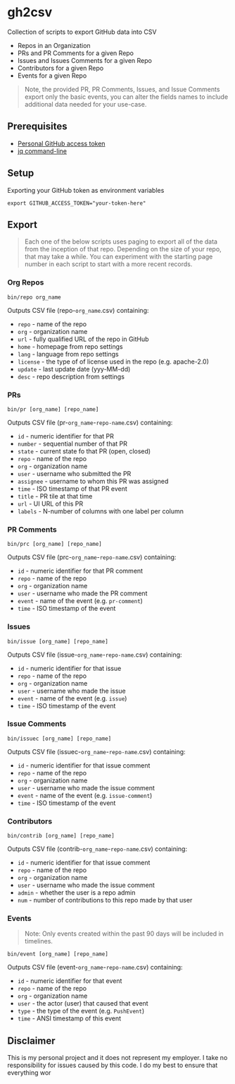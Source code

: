 # gh2csv

Collection of scripts to export GitHub data into CSV

* Repos in an Organization
* PRs and PR Comments for a given Repo
* Issues and Issues Comments for a given Repo
* Contributors for a given Repo 
* Events for a given Repo 

> Note, the provided PR, PR Comments, Issues, and Issue Comments export only the basic events, you can alter the fields names to include additional data needed for your use-case. 

## Prerequisites 

* [Personal GitHub access token](https://github.com/settings/tokens) 
* [jq command-line](https://stedolan.github.io/jq/)

## Setup

Exporting your GitHub token as environment variables

```shell
export GITHUB_ACCESS_TOKEN="your-token-here"
```

## Export

> Each one of the below scripts uses paging to export all of the data from the inception of that repo. Depending on the size of your repo, that may take a while. You can experiment with the starting page number in each script to start with a more recent records. 

### Org Repos 

```shell
bin/repo org_name
```

Outputs CSV file (repo-`org_name`.csv) containing: 

* `repo` - name of the repo 
* `org` - organization name
* `url` - fully qualified URL of the repo in GitHub
* `home` - homepage from repo settings
* `lang` - language from repo settings 
* `license` - the type of of license used in the repo (e.g. apache-2.0)
* `update` - last update date (yyy-MM-dd)
* `desc` - repo description from settings 

### PRs

```shell
bin/pr [org_name] [repo_name]
```

Outputs CSV file (pr-`org_name`-`repo-name`.csv) containing: 

* `id` - numeric identifier for that PR
* `number` - sequential number of that PR
* `state` - current state fo that PR (open, closed)
* `repo` - name of the repo 
* `org` - organization name
* `user` - username who submitted the PR
* `assignee` - username to whom this PR was assigned 
* `time` - ISO timestamp of that PR event
* `title` - PR tile at that time 
* `url` - UI URL of this PR
* `labels` - N-number of columns with one label per column 

### PR Comments 

```shell
bin/prc [org_name] [repo_name]
```

Outputs CSV file (prc-`org_name`-`repo-name`.csv) containing: 

* `id` - numeric identifier for that PR comment
* `repo` - name of the repo 
* `org` - organization name
* `user` - username who made the PR comment
* `event` - name of the event (e.g. `pr-comment`)
* `time` - ISO timestamp of the event

### Issues 

```shell
bin/issue [org_name] [repo_name]
```

Outputs CSV file (issue-`org_name`-`repo-name`.csv) containing: 

* `id` - numeric identifier for that issue
* `repo` - name of the repo 
* `org` - organization name
* `user` - username who made the issue
* `event` - name of the event (e.g. `issue`)
* `time` - ISO timestamp of the event

### Issue Comments 

```shell
bin/issuec [org_name] [repo_name]
```

Outputs CSV file (issuec-`org_name`-`repo-name`.csv) containing: 

* `id` - numeric identifier for that issue comment
* `repo` - name of the repo 
* `org` - organization name
* `user` - username who made the issue comment 
* `event` - name of the event (e.g. `issue-comment`)
* `time` - ISO timestamp of the event

### Contributors 

```shell
bin/contrib [org_name] [repo_name]
```

Outputs CSV file (contrib-`org_name`-`repo-name`.csv) containing: 

* `id` - numeric identifier for that issue comment
* `repo` - name of the repo 
* `org` - organization name
* `user` - username who made the issue comment 
* `admin` - whether the user is a repo admin
* `num` - number of contributions to this repo made by that user

### Events 

> Note: Only events created within the past 90 days will be included in timelines.

```shell
bin/event [org_name] [repo_name]
```

Outputs CSV file (event-`org_name`-`repo-name`.csv) containing: 

* `id` - numeric identifier for that event
* `repo` - name of the repo 
* `org` - organization name
* `user` - the actor (user) that caused that event
* `type` - the type of the event (e.g. `PushEvent`)
* `time` - ANSI timestamp of this event


## Disclaimer

This is my personal project and it does not represent my employer. I take no responsibility for issues caused by this code. I do my best to ensure that everything wor
